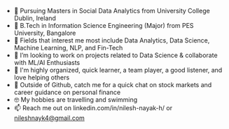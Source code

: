 - 🏫 Pursuing Masters in Social Data Analytics from University College Dublin, Ireland
- 🏫 B.Tech in Information Science Engineering (Major) from PES University, Bangalore
- 🚀 Fields that interest me most include Data Analytics, Data Science, Machine Learning, NLP, and Fin-Tech
- 💞️ I’m looking to work on projects related to Data Science & collaborate with ML/AI Enthusiasts
- 🧠 I'm highly organized, quick learner, a team player, a good listener, and love helping others
- 🏓 Outside of Github, catch me for a quick chat on stock markets and career guidance on personal finance 
- 🤓 My hobbies are travelling and swimming
- 📫 Reach me out on linkedin.com/in/nilesh-nayak-h/ or nileshnayk4@gmail.com

<!---
nileshnayak/nileshnayak is a ✨ special ✨ repository because its `README.md` (this file) appears on your GitHub profile.
You can click the Preview link to take a look at your changes.
--->

